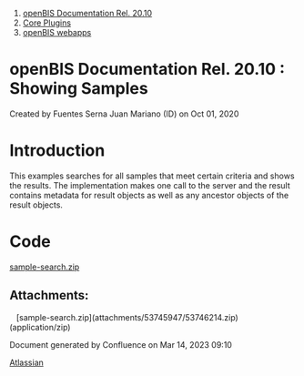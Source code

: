 1.  [openBIS Documentation Rel. 20.10](index.html)
2.  [Core Plugins](Core-Plugins_53745960.html)
3.  [openBIS webapps](openBIS-webapps_53745961.html)

<span id="title-text"> openBIS Documentation Rel. 20.10 : Showing Samples </span>
=================================================================================

Created by <span class="author"> Fuentes Serna Juan Mariano (ID)</span>
on Oct 01, 2020

Introduction
============

This examples searches for all samples that meet certain criteria and
shows the results. The implementation makes one call to the server and
the result contains metadata for result objects as well as any ancestor
objects of the result objects. 

Code
====

[sample-search.zip](attachments/53745947/53746214.zip)

Attachments:
------------

<img src="images/icons/bullet_blue.gif" width="8" height="8" />
[sample-search.zip](attachments/53745947/53746214.zip)
(application/zip)  

Document generated by Confluence on Mar 14, 2023 09:10

[Atlassian](https://www.atlassian.com/)
